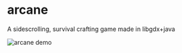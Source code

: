 # arcane
A sidescrolling, survival crafting game made in libgdx+java

![arcane demo](https://i.imgur.com/eLGoCAJ.png)

